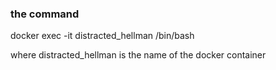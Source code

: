 ### the command

docker exec -it distracted_hellman /bin/bash

where distracted_hellman is the name of the docker container
